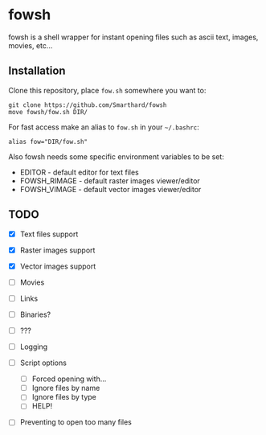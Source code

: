 # fowsh 
fowsh is a shell wrapper for instant opening files such as ascii text, images, movies, etc...

## Installation

Clone this repository, place `fow.sh` somewhere you want to:
```shell
git clone https://github.com/Smarthard/fowsh
move fowsh/fow.sh DIR/
```

For fast access make an alias to `fow.sh` in your `~/.bashrc`:
```shell
alias fow="DIR/fow.sh"
```

Also fowsh needs some specific environment variables to be set:
- EDITOR - default editor for text files
- FOWSH\_RIMAGE - default raster images viewer/editor
- FOWSH\_VIMAGE - default vector images viewer/editor

## TODO
- [x] Text files support
- [x] Raster images support
- [x] Vector images support
- [ ] Movies
- [ ] Links
- [ ] Binaries?
- [ ] ???
- [ ] Logging
- [ ] Script options
   - [ ] Forced opening with...
   - [ ] Ignore files by name
   - [ ] Ignore files by type
   - [ ] HELP!
- [ ] Preventing to open too many files

